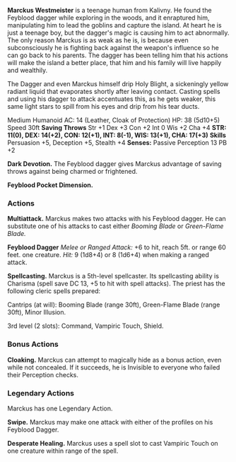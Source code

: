 **Marckus Westmeister** is a teenage human from Kalivny. He found the Feyblood dagger while exploring in the woods, and it enraptured him, manipulating him to lead the goblins and capture the island. At heart he is just a teenage boy, but the dagger's magic is causing him to act abnormally. The only reason Marckus is as weak as he is, is because even subconsciously he is fighting back against the weapon's influence so he can go back to his parents. The dagger has been telling him that his actions will make the island a better place, that him and his family will live happily and wealthily.

The Dagger and even Marckus himself drip Holy Blight, a sickeningly yellow radiant liquid that evaporates shortly after leaving contact. Casting spells and using his dagger to attack accentuates this, as he gets weaker, this same light stars to spill from his eyes and drip from his tear ducts. 

Medium Humanoid
AC: 14 (Leather, Cloak of Protection)
HP: 38 (5d10+5)
Speed 30ft
**Saving Throws** Str +1 Dex +3 Con +2 Int 0 Wis +2 Cha +4
**STR: 11(0), DEX: 14(+2), CON: 12(+1), INT: 8(-1), WIS: 13(+1), CHA: 17(+3)**
**Skills**
Persuasion +5, Deception +5, Stealth +4
**Senses:** Passive Perception 13
PB +2

**Dark Devotion.** The Feyblood dagger gives Marckus advantage of saving throws against being charmed or frightened.

**Feyblood Pocket Dimension.** 

### Actions
**Multiattack.** Marckus makes two attacks with his Feyblood dagger. He can substitute one of his attacks to cast either *Booming Blade* or *Green-Flame Blade.* 

**Feyblood Dagger** *Melee or Ranged Attack:* +6 to hit, reach 5ft. or range 60 feet. one creature. *Hit:* 9 (1d8+4) or 8 (1d6+4) when making a ranged attack. 

**Spellcasting.**
Marckus is a 5th-level spellcaster. Its spellcasting ability is Charisma (spell save DC 13, +5 to hit with spell attacks). The priest has the following cleric spells prepared:

Cantrips (at will): Booming Blade (range 30ft), Green-Flame Blade (range 30ft), Minor Illusion.

3rd level (2 slots): Command, Vampiric Touch, Shield.

### Bonus Actions

**Cloaking.** Marckus can attempt to magically hide as a bonus action, even while not concealed. If it succeeds, he is Invisible to everyone who failed their Perception checks.

### Legendary Actions
Marckus has one Legendary Action.

**Swipe.** Marckus may make one attack with either of the profiles on his Feyblood Dagger.

**Desperate Healing.** Marckus uses a spell slot to cast Vampiric Touch on one creature within range of the spell.